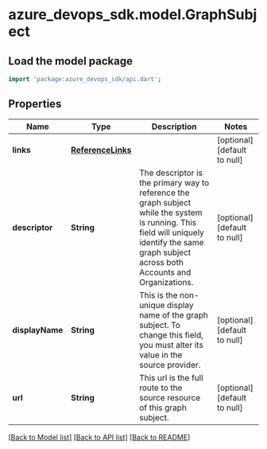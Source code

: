 # azure_devops_sdk.model.GraphSubject

## Load the model package
```dart
import 'package:azure_devops_sdk/api.dart';
```

## Properties
Name | Type | Description | Notes
------------ | ------------- | ------------- | -------------
**links** | [**ReferenceLinks**](ReferenceLinks.md) |  | [optional] [default to null]
**descriptor** | **String** | The descriptor is the primary way to reference the graph subject while the system is running. This field will uniquely identify the same graph subject across both Accounts and Organizations. | [optional] [default to null]
**displayName** | **String** | This is the non-unique display name of the graph subject. To change this field, you must alter its value in the source provider. | [optional] [default to null]
**url** | **String** | This url is the full route to the source resource of this graph subject. | [optional] [default to null]

[[Back to Model list]](../README.md#documentation-for-models) [[Back to API list]](../README.md#documentation-for-api-endpoints) [[Back to README]](../README.md)


